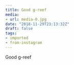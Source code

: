 ```yaml
---
title: Good g-reef
media:
- url: media-0.jpg
date: "2018-11-29T23:13:32Z"
draft: false
tags:
- imported
- from-instagram
---
```

Good g-reef
